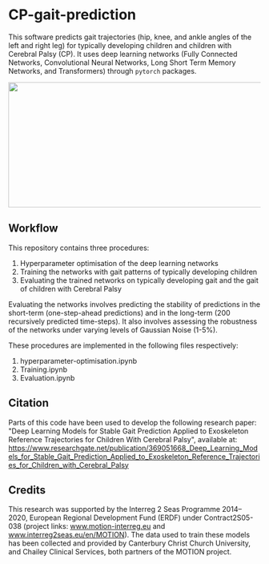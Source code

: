 # CP-gait-prediction

This software predicts gait trajectories (hip, knee, and ankle angles of the left and right leg) for typically developing children and children with Cerebral Palsy (CP). It uses deep learning networks (Fully Connected Networks, Convolutional Neural Networks, Long Short Term Memory Networks, and Transformers) through `pytorch` packages.

<img src="https://github.com/rkolaghassi/CP-gait-prediction/assets/46927648/2e2c5d7d-ac45-446a-9fa3-bf14ac19d129"  width="600" height="250">

## Workflow

This repository contains three procedures:

1. Hyperparameter optimisation of the deep learning networks 
2. Training the networks with gait patterns of typically developing children 
3. Evaluating the trained networks on typically developing gait and the gait of children with Cerebral Palsy

Evaluating the networks involves predicting the stability of predictions in the short-term (one-step-ahead predictions) and in the long-term (200 recursively predicted time-steps). It also involves assessing the robustness of the networks under varying levels of Gaussian Noise (1-5%).

These procedures are implemented in the following files respectively:

1. hyperparameter-optimisation.ipynb
2. Training.ipynb
3. Evaluation.ipynb


## Citation 
Parts of this code have been used to develop the following research paper: "Deep Learning Models for Stable Gait Prediction Applied to Exoskeleton Reference Trajectories for Children With Cerebral Palsy", available at: https://www.researchgate.net/publication/369051668_Deep_Learning_Models_for_Stable_Gait_Prediction_Applied_to_Exoskeleton_Reference_Trajectories_for_Children_with_Cerebral_Palsy 

## Credits
This research was supported by the Interreg 2 Seas Programme 2014–2020, European Regional Development Fund (ERDF) under Contract2S05-038 (project links: www.motion-interreg.eu and www.interreg2seas.eu/en/MOTION). The data used to train these models has been collected and provided by Canterbury Christ Church University, and Chailey Clinical Services, both partners of the MOTION project. 

